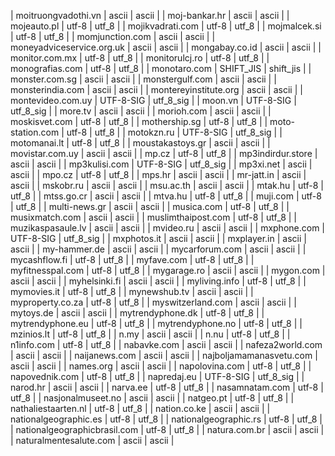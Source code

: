 | moitruongvadothi.vn | ascii | ascii |
| moj-bankar.hr | ascii | ascii |
| mojeauto.pl | utf-8 | utf_8 |
| mojikvadrati.com | utf-8 | utf_8 |
| mojmalcek.si | utf-8 | utf_8 |
| momjunction.com | ascii | ascii |
| moneyadviceservice.org.uk | ascii | ascii |
| mongabay.co.id | ascii | ascii |
| monitor.com.mx | utf-8 | utf_8 |
| monitorulcj.ro | utf-8 | utf_8 |
| monografias.com | utf-8 | utf_8 |
| monotaro.com | SHIFT_JIS | shift_jis |
| monster.com.sg | ascii | ascii |
| monstergulf.com | ascii | ascii |
| monsterindia.com | ascii | ascii |
| montereyinstitute.org | ascii | ascii |
| montevideo.com.uy | UTF-8-SIG | utf_8_sig |
| moon.vn | UTF-8-SIG | utf_8_sig |
| more.tv | ascii | ascii |
| morioh.com | ascii | ascii |
| moskisvet.com | utf-8 | utf_8 |
| mothership.sg | utf-8 | utf_8 |
| moto-station.com | utf-8 | utf_8 |
| motokzn.ru | UTF-8-SIG | utf_8_sig |
| motomanai.lt | utf-8 | utf_8 |
| moustakastoys.gr | ascii | ascii |
| movistar.com.uy | ascii | ascii |
| mp.cz | utf-8 | utf_8 |
| mp3indirdur.store | ascii | ascii |
| mp3kulisi.com | UTF-8-SIG | utf_8_sig |
| mp3xi.net | ascii | ascii |
| mpo.cz | utf-8 | utf_8 |
| mps.hr | ascii | ascii |
| mr-jatt.in | ascii | ascii |
| mskobr.ru | ascii | ascii |
| msu.ac.th | ascii | ascii |
| mtak.hu | utf-8 | utf_8 |
| mtss.go.cr | ascii | ascii |
| mtva.hu | utf-8 | utf_8 |
| muji.com | utf-8 | utf_8 |
| multi-news.gr | ascii | ascii |
| musica.com | utf-8 | utf_8 |
| musixmatch.com | ascii | ascii |
| muslimthaipost.com | utf-8 | utf_8 |
| muzikaspasaule.lv | ascii | ascii |
| mvideo.ru | ascii | ascii |
| mxphone.com | UTF-8-SIG | utf_8_sig |
| mxphotos.it | ascii | ascii |
| mxplayer.in | ascii | ascii |
| my-hammer.de | ascii | ascii |
| mycarforum.com | ascii | ascii |
| mycashflow.fi | utf-8 | utf_8 |
| myfave.com | utf-8 | utf_8 |
| myfitnesspal.com | utf-8 | utf_8 |
| mygarage.ro | ascii | ascii |
| mygon.com | ascii | ascii |
| myhelsinki.fi | ascii | ascii |
| myliving.info | utf-8 | utf_8 |
| mymovies.it | utf-8 | utf_8 |
| mynewshub.tv | ascii | ascii |
| myproperty.co.za | utf-8 | utf_8 |
| myswitzerland.com | ascii | ascii |
| mytoys.de | ascii | ascii |
| mytrendyphone.dk | utf-8 | utf_8 |
| mytrendyphone.eu | utf-8 | utf_8 |
| mytrendyphone.no | utf-8 | utf_8 |
| mzinios.lt | utf-8 | utf_8 |
| n.my | ascii | ascii |
| n.nu | utf-8 | utf_8 |
| n1info.com | utf-8 | utf_8 |
| nabavke.com | ascii | ascii |
| nafeza2world.com | ascii | ascii |
| naijanews.com | ascii | ascii |
| najboljamamanasvetu.com | ascii | ascii |
| names.org | ascii | ascii |
| napolovina.com | utf-8 | utf_8 |
| napovednik.com | utf-8 | utf_8 |
| napredaj.eu | UTF-8-SIG | utf_8_sig |
| narod.hr | ascii | ascii |
| narva.ee | utf-8 | utf_8 |
| nasamnatam.com | utf-8 | utf_8 |
| nasjonalmuseet.no | ascii | ascii |
| natgeo.pt | utf-8 | utf_8 |
| nathaliestaarten.nl | utf-8 | utf_8 |
| nation.co.ke | ascii | ascii |
| nationalgeographic.es | utf-8 | utf_8 |
| nationalgeographic.rs | utf-8 | utf_8 |
| nationalgeographicbrasil.com | utf-8 | utf_8 |
| natura.com.br | ascii | ascii |
| naturalmentesalute.com | ascii | ascii |
